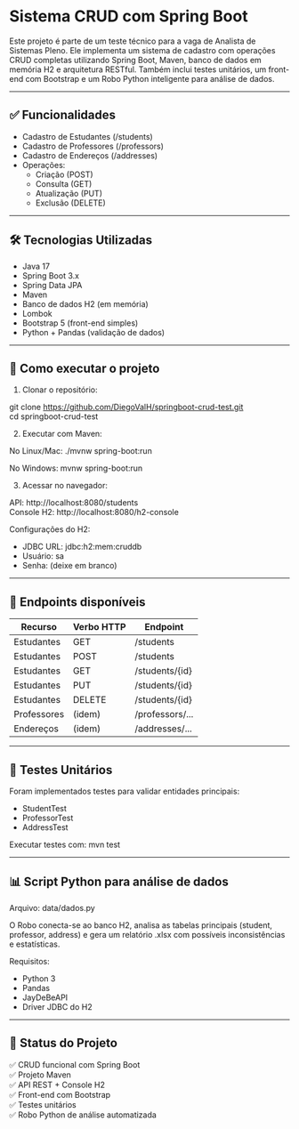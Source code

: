 # Sistema CRUD com Spring Boot

Este projeto é parte de um teste técnico para a vaga de Analista de Sistemas Pleno. Ele implementa um sistema de cadastro com operações CRUD completas utilizando Spring Boot, Maven, banco de dados em memória H2 e arquitetura RESTful. Também inclui testes unitários, um front-end com Bootstrap e um
Robo Python inteligente para análise de dados.

---

## ✅ Funcionalidades

- Cadastro de Estudantes (/students)
- Cadastro de Professores (/professors)
- Cadastro de Endereços (/addresses)
- Operações:
  - Criação (POST)
  - Consulta (GET)
  - Atualização (PUT)
  - Exclusão (DELETE)

---

## 🛠 Tecnologias Utilizadas

- Java 17
- Spring Boot 3.x
- Spring Data JPA
- Maven
- Banco de dados H2 (em memória)
- Lombok
- Bootstrap 5 (front-end simples)
- Python + Pandas (validação de dados)

---

## 🚀 Como executar o projeto

1. Clonar o repositório:

git clone https://github.com/DiegoValH/springboot-crud-test.git  
cd springboot-crud-test

2. Executar com Maven:

No Linux/Mac:
./mvnw spring-boot:run

No Windows:
mvnw spring-boot:run

3. Acessar no navegador:

API: http://localhost:8080/students  
Console H2: http://localhost:8080/h2-console

Configurações do H2:
- JDBC URL: jdbc:h2:mem:cruddb
- Usuário: sa
- Senha: (deixe em branco)

---

## 🔁 Endpoints disponíveis

Recurso     | Verbo HTTP | Endpoint
------------|-------------|---------
Estudantes  | GET         | /students
Estudantes  | POST        | /students
Estudantes  | GET         | /students/{id}
Estudantes  | PUT         | /students/{id}
Estudantes  | DELETE      | /students/{id}
Professores | (idem)      | /professors/...
Endereços   | (idem)      | /addresses/...

---

## 🧪 Testes Unitários

Foram implementados testes para validar entidades principais:
- StudentTest
- ProfessorTest
- AddressTest

Executar testes com:
mvn test

---

## 📊 Script Python para análise de dados

Arquivo: data/dados.py

O Robo conecta-se ao banco H2, analisa as tabelas principais (student, professor, address) e gera um relatório .xlsx com possíveis inconsistências e estatísticas.

Requisitos:
- Python 3
- Pandas
- JayDeBeAPI
- Driver JDBC do H2

---

## 📄 Status do Projeto

✅ CRUD funcional com Spring Boot  
✅ Projeto Maven  
✅ API REST + Console H2  
✅ Front-end com Bootstrap  
✅ Testes unitários  
✅ Robo Python de análise automatizada

